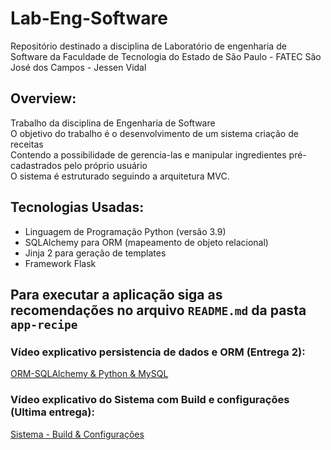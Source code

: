 # Lab-Eng-Software
Repositório destinado a disciplina de Laboratório de engenharia de Software da Faculdade de Tecnologia do Estado de São Paulo - FATEC São José dos Campos - Jessen Vidal

## Overview:
Trabalho da disciplina de Engenharia de Software   
O objetivo do trabalho é o desenvolvimento de um sistema criação de receitas  
Contendo a possibilidade de gerencia-las e manipular ingredientes pré-cadastrados pelo próprio usuário   
O sistema é estruturado seguindo a arquitetura MVC.

## Tecnologias Usadas:
- Linguagem de Programação Python (versão 3.9)
- SQLAlchemy para ORM (mapeamento de objeto relacional)
- Jinja 2 para geração de templates
- Framework Flask

## Para executar a aplicação siga as recomendações no arquivo `README.md` da pasta `app-recipe`

### Vídeo explicativo persistencia de dados e ORM (Entrega 2):
[ORM-SQLAlchemy & Python & MySQL](https://www.youtube.com/watch?v=EO_Uk05mK9I)

### Vídeo explicativo do Sistema com Build e configurações (Ultima entrega):
[Sistema - Build & Configurações](https://www.youtube.com/watch?v=dvlTRBLXBfo)
